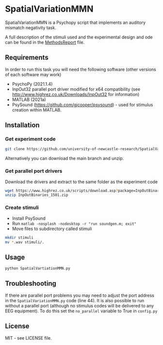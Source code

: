 # SpatialVariationMMN

SpatialVariationMMN is a Psychopy script that implements an auditory mismatch negativity task.

A full description of the stimuli used and the experimental design and ode can be found in the [MethodsReport](MethodsReport.md) file.

## Requirements

In order to run this task you will need the following software (other versions of each software may work)

* PsychoPy (2021.1.4)
* InpOut32 parallel port driver modified for x64 compatibility (see http://www.highrez.co.uk/Downloads/InpOut32 for information)
* MATLAB (2021a)
* PsySound (https://github.com/gjcooper/psysound) - used for stimulus creation within MATLAB.


## Installation

### Get experiment code

```bash
git clone https://github.com/university-of-newcastle-research/SpatialVariationMMN.git
```

Alternatively you can download the main branch and unzip.

### Get parallel port drivers

Download the drivers and extract to the same folder as the experiment code

```bash
wget https://www.highrez.co.uk/scripts/download.asp?package=InpOutBinaries
unzip InpOutBinaries_1501.zip
```

### Create stimuli

* Install PsySound
* Run `matlab -nosplash -nodesktop -r "run soundgen.m; exit"`
* Move files to subdirectory called stimuli

```bash
mkdir stimuli
mv *.wav stimuli/.
```

## Usage

```bash
python SpatialVartiationMMN.py
```

## Troubleshooting

If there are parallel port problems you may need to adjust the port address in the `SpatialVariationMMN.py` code (line 44). It is also possible to run without a parallel port (although no stimulus codes will be delivered to any EEG equipment). To do this set the `no_parallel` variable to True in `config.py`

## License

MIT - see LICENSE file.

